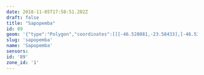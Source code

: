 ```yaml
---
date: 2018-11-05T17:58:51.202Z
draft: false
title: "Sapopemba"
id: 89
geom: '{"type":"Polygon","coordinates":[[[-46.528081,-23.58433],[-46.531279,-23.583362],[-46.531696,-23.583288],[-46.532004,-23.583323],[-46.533637,-23.584103],[-46.533871,-23.58412],[-46.53452,-23.583929],[-46.534589,-23.583976],[-46.533989,-23.584704],[-46.533421,-23.585861],[-46.53252,-23.587405],[-46.532369,-23.588005],[-46.536251,-23.596369],[-46.535587,-23.596908],[-46.53428,-23.597668],[-46.533379,-23.59805],[-46.533311,-23.59817],[-46.529302,-23.599438],[-46.528197,-23.599957],[-46.526446,-23.601191],[-46.525847,-23.601498],[-46.526702,-23.603192],[-46.526213,-23.603364],[-46.52546,-23.604063],[-46.525237,-23.604198],[-46.524899,-23.604187],[-46.523894,-23.603922],[-46.523702,-23.603993],[-46.523358,-23.604319],[-46.521862,-23.606313],[-46.522836,-23.607432],[-46.52356,-23.608759],[-46.524394,-23.609626],[-46.524642,-23.610102],[-46.524878,-23.610986],[-46.524733,-23.611402],[-46.524522,-23.611603],[-46.524146,-23.611767],[-46.523633,-23.612531],[-46.523024,-23.613195],[-46.522884,-23.61345],[-46.522804,-23.613833],[-46.522554,-23.613772],[-46.522174,-23.613777],[-46.521715,-23.613901],[-46.521428,-23.61409],[-46.521275,-23.61436],[-46.521165,-23.614791],[-46.521003,-23.615035],[-46.520785,-23.615199],[-46.520289,-23.6154],[-46.519676,-23.615472],[-46.519345,-23.615595],[-46.518367,-23.616139],[-46.518291,-23.61622],[-46.518188,-23.616663],[-46.518035,-23.616986],[-46.517774,-23.617367],[-46.517443,-23.617698],[-46.51713,-23.617843],[-46.516622,-23.617952],[-46.515803,-23.618357],[-46.515137,-23.618249],[-46.514786,-23.618296],[-46.513626,-23.618714],[-46.513332,-23.618882],[-46.51319,-23.619009],[-46.512583,-23.620056],[-46.51216,-23.620612],[-46.511769,-23.621415],[-46.511654,-23.62188],[-46.511508,-23.622038],[-46.511286,-23.622147],[-46.511009,-23.622096],[-46.510792,-23.622201],[-46.510115,-23.623249],[-46.509895,-23.623423],[-46.50921,-23.623726],[-46.508704,-23.624359],[-46.508295,-23.624689],[-46.508018,-23.624794],[-46.507733,-23.62512],[-46.50648,-23.625903],[-46.506054,-23.62593],[-46.505244,-23.625695],[-46.505082,-23.625599],[-46.504374,-23.625669],[-46.502758,-23.625435],[-46.502168,-23.625046],[-46.501302,-23.624657],[-46.500877,-23.624375],[-46.500446,-23.623986],[-46.500026,-23.62381],[-46.498715,-23.623798],[-46.498061,-23.62466],[-46.4977,-23.62487],[-46.497077,-23.624841],[-46.496398,-23.624528],[-46.495865,-23.62436],[-46.494779,-23.624652],[-46.494604,-23.624781],[-46.49438,-23.62511],[-46.494054,-23.625314],[-46.493211,-23.62542],[-46.493086,-23.625328],[-46.492907,-23.62493],[-46.49247,-23.624331],[-46.492192,-23.624289],[-46.491763,-23.624394],[-46.491259,-23.624428],[-46.490458,-23.624693],[-46.489872,-23.624682],[-46.489674,-23.624546],[-46.489634,-23.624321],[-46.489552,-23.624244],[-46.489226,-23.624112],[-46.488665,-23.623979],[-46.488231,-23.624079],[-46.487839,-23.624035],[-46.487518,-23.623613],[-46.487014,-23.623209],[-46.486858,-23.622936],[-46.486617,-23.622851],[-46.486036,-23.622876],[-46.485509,-23.622994],[-46.484958,-23.622937],[-46.48474,-23.623047],[-46.48451,-23.623801],[-46.484145,-23.623918],[-46.483907,-23.623916],[-46.483679,-23.622969],[-46.483663,-23.622469],[-46.483281,-23.621143],[-46.483465,-23.620344],[-46.483498,-23.618914],[-46.483726,-23.618285],[-46.483581,-23.617322],[-46.48424,-23.615998],[-46.484615,-23.615533],[-46.485208,-23.613482],[-46.485229,-23.61323],[-46.485933,-23.610602],[-46.485612,-23.61045],[-46.485144,-23.61038],[-46.484762,-23.610419],[-46.484293,-23.610606],[-46.484797,-23.608265],[-46.485738,-23.607162],[-46.486162,-23.606866],[-46.486469,-23.606774],[-46.48706,-23.606784],[-46.493133,-23.608178],[-46.495876,-23.609159],[-46.496437,-23.609488],[-46.498644,-23.610303],[-46.498768,-23.609567],[-46.497733,-23.608622],[-46.497518,-23.60834],[-46.497303,-23.607896],[-46.496475,-23.604612],[-46.496491,-23.603958],[-46.496872,-23.602963],[-46.496639,-23.60186],[-46.496279,-23.599252],[-46.496338,-23.599226],[-46.495818,-23.598235],[-46.49543,-23.597155],[-46.495229,-23.596209],[-46.495212,-23.59538],[-46.495665,-23.595395],[-46.496224,-23.595306],[-46.496536,-23.595444],[-46.496916,-23.595488],[-46.497092,-23.595896],[-46.497829,-23.596627],[-46.498046,-23.596724],[-46.498283,-23.596742],[-46.498813,-23.59699],[-46.500306,-23.59653],[-46.50055,-23.596934],[-46.502437,-23.596195],[-46.502912,-23.595255],[-46.505664,-23.594022],[-46.506828,-23.593577],[-46.506819,-23.589994],[-46.507406,-23.589739],[-46.50803,-23.589576],[-46.50929,-23.589367],[-46.509948,-23.589139],[-46.510326,-23.588902],[-46.512813,-23.586927],[-46.51341,-23.586716],[-46.514104,-23.586643],[-46.514663,-23.586718],[-46.515859,-23.587126],[-46.516259,-23.587149],[-46.516715,-23.587063],[-46.516943,-23.586962],[-46.518383,-23.585813],[-46.519811,-23.585264],[-46.521024,-23.584617],[-46.525461,-23.585073],[-46.526956,-23.585119],[-46.527095,-23.585082],[-46.528081,-23.58433]]]}'
slug: 'sapopemba'
name: 'Sapopemba'
sensors:
id: '89'
zone_id: '1'
---
```

		